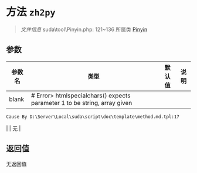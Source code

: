 # 方法 `zh2py`

> *文件信息* suda\tool\Pinyin.php: 121~136
> 所属类 [Pinyin](../Pinyin.md)




## 参数


| 参数名 | 类型 | 默认值 | 说明 |
|--------|-----|-------|-------|
| blank |  # Error> htmlspecialchars() expects parameter 1 to be string, array given
	Cause By D:\Server\Local\suda\script\doc\template\method.md.tpl:17
 |  | 无 |



## 返回值

无返回值

